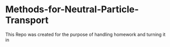 # Methods-for-Neutral-Particle-Transport
This Repo was created for the purpose of handling homework and turning it in
